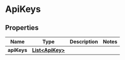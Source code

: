 

# ApiKeys


## Properties

| Name | Type | Description | Notes |
|------------ | ------------- | ------------- | -------------|
|**apiKeys** | [**List&lt;ApiKey&gt;**](ApiKey.md) |  |  |



